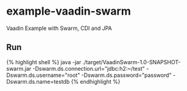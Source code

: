 # example-vaadin-swarm
Vaadin Example with Swarm, CDI and JPA

## Run

{% highlight shell %}
java -jar ./target/VaadinSwarm-1.0-SNAPSHOT-swarm.jar -Dswarm.ds.connection.url="jdbc:h2:~/test" -Dswarm.ds.username="root" -Dswarm.ds.password="password" -Dswarm.ds.name=testdb
{% endhighlight %}



